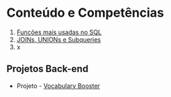 # Conteúdo e Competências

1. [Funções mais usadas no SQL](bloco-21-funcoes-sql-joins-e-subqueries/dia-1-funcoes-mais-usadas-no-sql)
2. [JOINs, UNIONs e Subqueries](bloco-21-funcoes-sql-joins-e-subqueries/dia-2-descomplicando-joins-unions-e-subqueries)
3. x

## Projetos Back-end
- Projeto - [Vocabulary Booster](https://github.com/tryber/sd-010-b-mysql-vocabulary-booster/tree/palenske-mysql-vocabulary-booster)
